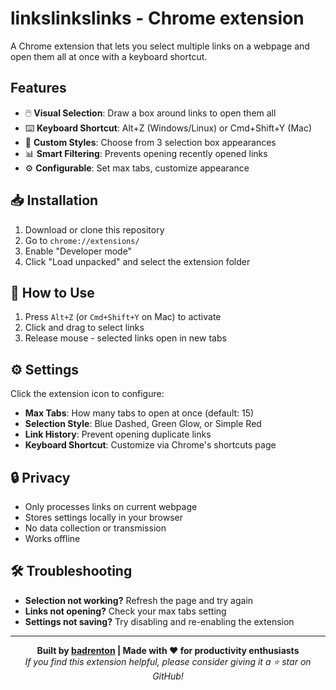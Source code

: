 # linkslinkslinks - Chrome extension

A Chrome extension that lets you select multiple links on a webpage and open them all at once with a keyboard shortcut.

## Features

- 🖱️ **Visual Selection**: Draw a box around links to open them all
- ⌨️ **Keyboard Shortcut**: Alt+Z (Windows/Linux) or Cmd+Shift+Y (Mac)
- 🎨 **Custom Styles**: Choose from 3 selection box appearances
- 📊 **Smart Filtering**: Prevents opening recently opened links
- ⚙️ **Configurable**: Set max tabs, customize appearance

## 📥 Installation

1. Download or clone this repository
2. Go to `chrome://extensions/`
3. Enable "Developer mode"
4. Click "Load unpacked" and select the extension folder

## 🚀 How to Use

1. Press `Alt+Z` (or `Cmd+Shift+Y` on Mac) to activate
2. Click and drag to select links
3. Release mouse - selected links open in new tabs

## ⚙️ Settings

Click the extension icon to configure:

- **Max Tabs**: How many tabs to open at once (default: 15)
- **Selection Style**: Blue Dashed, Green Glow, or Simple Red
- **Link History**: Prevent opening duplicate links
- **Keyboard Shortcut**: Customize via Chrome's shortcuts page

## 🔒 Privacy

- Only processes links on current webpage
- Stores settings locally in your browser
- No data collection or transmission
- Works offline

## 🛠️ Troubleshooting

- **Selection not working?** Refresh the page and try again
- **Links not opening?** Check your max tabs setting
- **Settings not saving?** Try disabling and re-enabling the extension

---

<div align="center">
  
**Built by [badrenton](https://github.com/badrenton) | Made with ❤️ for productivity enthusiasts**
<br>
*If you find this extension helpful, please consider giving it a ⭐ star on GitHub!*

</div>

